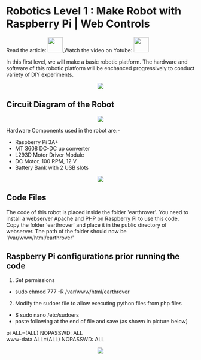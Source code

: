 # Robotics Level 1 : Make Robot with Raspberry Pi | Web Controls 

<p align="left">
Read the article: <a href='https://helloworld.co.in/article/basic-robotics-make-robot-raspberry-pi-web-controls' target='_blank'>
   <img src='https://github.com/jiteshsaini/earthrover1/blob/master/img/logo3.gif' height='40px'>
</a> Watch the video on Yotube: 
<a href='https://youtu.be/69w6Q40CBWw' target='_blank'>
   <img src='https://github.com/jiteshsaini/earthrover1/blob/master/img/btn_youtube.png' height='40px'>
</a>
</p>

In this first level, we will make a basic robotic platform. The hardware and software of this robotic platform will be enchanced progressively to conduct variety of DIY experiments.

<p align="center">
   <img src="https://github.com/jiteshsaini/robotics-level-1/blob/master/img/web-controlled-raspberry-pi-robot.gif">
</p>

## Circuit Diagram of the Robot

<p align="center">
   <img src="https://helloworld.co.in/sites/default/files/inline-images/raspberry-pi-robot-circuit-diagram.jpeg">
</p>

Hardware Components used in the robot are:-
- Raspberry Pi 3A+
- MT 3608 DC-DC up converter
- L293D Motor Driver Module
- DC Motor, 100 RPM, 12 V
- Battery Bank with 2 USB slots

<p align="center">
   <img src="https://helloworld.co.in/sites/default/files/inline-images/raspberry-pi-robot-component-connections.jpeg">
</p>

## Code Files
The code of this robot is placed inside the folder 'earthrover'. You need to install a webserver Apache and PHP on Raspberry Pi to use this code.
<br>Copy the folder 'earthrover' and place it in the public directory of webserver. The path of the folder should now be '/var/www/html/earthrover'

## Raspberry Pi configurations prior running the code

1. Set permissions

- sudo chmod 777 -R /var/www/html/earthrover


2. Modify the sudoer file to allow executing python files from php files
- $ sudo nano /etc/sudoers
- paste following at the end of file and save (as shown in picture below)

pi ALL=(ALL) NOPASSWD: ALL <br>
www-data ALL=(ALL) NOPASSWD: ALL

<p align="center">
   <img src="https://github.com/jiteshsaini/robotics-level-1/blob/master/img/sudoers.png">
</p>
